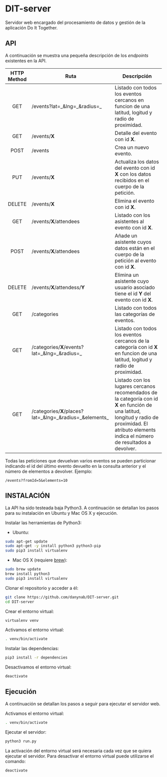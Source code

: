 # DIT-server

Servidor web encargado del procesamiento de datos y gestión de la aplicación Do It Together.

## API

A continuación se muestra una pequeña descripción de los *endpoints* existentes en la API.

HTTP Method | Ruta | Descripción
:----------:|------|-------------
GET | /events?lat=\_&lng=\_&radius=\_ | Listado con todos los eventos cercanos en funcion de una latitud, logitud y radio de proximidad.
GET | /events/**X** | Detalle del evento con id **X**.
POST | /events | Crea un nuevo evento.
PUT | /events/**X** | Actualiza los datos del evento con id **X** con los datos recibidos en el cuerpo de la petición.
DELETE | /events/**X** | Elimina el evento con id **X**.
GET | /events/**X**/attendees | Listado con los asistentes al evento con id **X**.
POST | /events/**X**/attendees | Añade un asistente cuyos datos están en el cuerpo de la petición al evento con id **X**.
DELETE | /events/**X**/attendess/**Y** | Elimina un asistente cuyo usuario asociado tiene el id **Y** del evento con id **X**.
GET | /categories | Listado con todos las categorías de eventos.
GET | /categories/**X**/events?lat=\_&lng=\_&radius=\_ | Listado con todos los eventos cercanos de la categoría con id **X** en funcion de una latitud, logitud y radio de proximidad.
GET | /categories/**X**/places?lat=\_&lng=\_&radius=\_&elements\_ | Listado con los lugares cercanos recomendados de la categoría con id **X** en función de una latitud, longitud y radio de proximidad. El atributo elements indica el número de resultados a devolver.

Todas las peticiones que devuelvan varios eventos se pueden particionar indicando el id del último evento devuelto en la consulta anterior y el número de elementos a devolver. 
Ejemplo: 
```
/events?fromId=5&elements=10
```

##  INSTALACIÓN

La API ha sido testeada baja Python3. A continuación se detallan los pasos para su instalación en Ubuntu y Mac OS X y ejecución.

Instalar las herramientas de Python3:

* Ubuntu:
```bash
sudo apt-get update
sudo apt-get -y install python3 python3-pip
sudo pip3 install virtualenv
```

* Mac OS X (requiere [brew](http://brew.sh)):
```bash
sudo brew update
brew install python3
sudo pip3 install virtualenv
```

Clonar el repositorio y acceder a él:

```bash
git clone https://github.com/danynab/DIT-server.git
cd DIT-server
```

Crear el entorno virtual:

```bash
virtualenv venv
```

Activamos el entorno virtual:

```bash
. venv/bin/activate
```

Instalar las dependencias:

```bash
pip3 install -r dependencies
```

Desactivamos el entorno virtual:

```bash
deactivate
```

## Ejecución

A continuación se detallan los pasos a seguir para ejecutar el servidor web.

Activamos el entorno virtual:

```bash
. venv/bin/activate
```

Ejecutar el servidor:
```bash
python3 run.py
```

La activación del entorno virtual será necesaria cada vez que se quiera ejecutar el servidor. Para desactivar el entorno virtual puede utilizarse el comando:

```bash
deactivate
```
